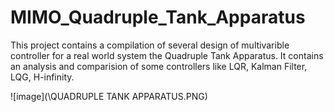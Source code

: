 # MIMO_Quadruple_Tank_Apparatus
This project contains a compilation of several design of multivarible controller for a real world system the Quadruple Tank Apparatus. It contains an analysis and comparision of some controllers like LQR, Kalman Filter, LQG, H-infinity.

![image](\QUADRUPLE TANK APPARATUS.PNG)
